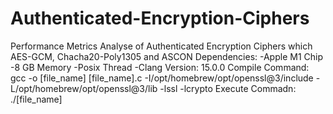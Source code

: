 # Authenticated-Encryption-Ciphers
Performance Metrics Analyse of Authenticated Encryption Ciphers which AES-GCM, Chacha20-Poly1305 and ASCON
Dependencies:
-Apple M1 Chip
-8 GB Memory
-Posix Thread
-Clang Version: 15.0.0
Compile Command: gcc -o [file_name] [file_name].c -I/opt/homebrew/opt/openssl@3/include -L/opt/homebrew/opt/openssl@3/lib -lssl -lcrypto
Execute Commadn: ./[file_name]
